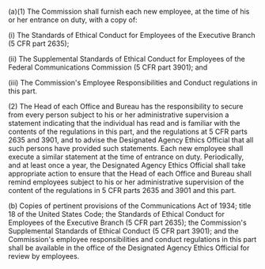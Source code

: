 (a)(1) The Commission shall furnish each new employee, at the time of his or her entrance on duty, with a copy of:

(i) The Standards of Ethical Conduct for Employees of the Executive Branch (5 CFR part 2635);
                                    

(ii) The Supplemental Standards of Ethical Conduct for Employees of the Federal Communications Commission (5 CFR part 3901); and

(iii) The Commission's Employee Responsibilities and Conduct regulations in this part.

(2) The Head of each Office and Bureau has the responsibility to secure from every person subject to his or her administrative supervision a statement indicating that the individual has read and is familiar with the contents of the regulations in this part, and the regulations at 5 CFR parts 2635 and 3901, and to advise the Designated Agency Ethics Official that all such persons have provided such statements. Each new employee shall execute a similar statement at the time of entrance on duty. Periodically, and at least once a year, the Designated Agency Ethics Official shall take appropriate action to ensure that the Head of each Office and Bureau shall remind employees subject to his or her administrative supervision of the content of the regulations in 5 CFR parts 2635 and 3901 and this part.

(b) Copies of pertinent provisions of the Communications Act of 1934; title 18 of the United States Code; the Standards of Ethical Conduct for Employees of the Executive Branch (5 CFR part 2635); the Commission's Supplemental Standards of Ethical Conduct (5 CFR part 3901); and the Commission's employee responsibilities and conduct regulations in this part shall be available in the office of the Designated Agency Ethics Official for review by employees.

